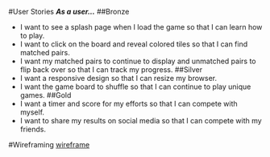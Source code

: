 #User Stories
*__As a user...__*
##Bronze
* I want to see a splash page when I load the game so that I can learn how to play.
* I want to click on the board and reveal colored tiles so that I can find matched pairs.
* I want my matched pairs to continue to display and unmatched pairs to flip back over so that I can track my progress.
##Silver
* I want a responsive design so that I can resize my browser.
* I want the game board to shuffle so that I can continue to play unique games.
##Gold
* I want a timer and score for my efforts so that I can compete with myself.
* I want to share my results on social media so that I can compete with my friends.

#Wireframing
[wireframe](https://wireframe.cc/U2VjO1)
